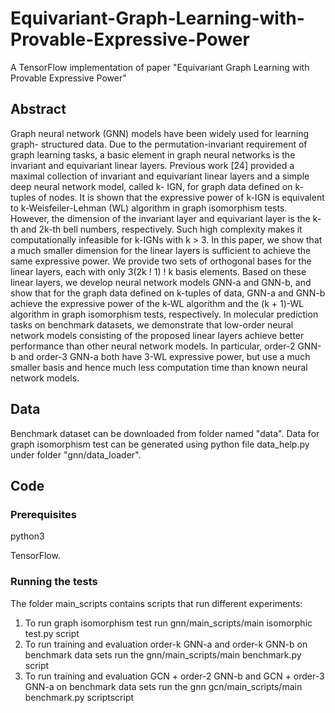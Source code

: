 # Equivariant-Graph-Learning-with-Provable-Expressive-Power
A TensorFlow implementation of paper "Equivariant Graph Learning with Provable Expressive Power"
## Abstract
Graph neural network (GNN) models have been widely used for learning graph-
structured data. Due to the permutation-invariant requirement of graph learning
tasks, a basic element in graph neural networks is the invariant and equivariant
linear layers. Previous work [24] provided a maximal collection of invariant
and equivariant linear layers and a simple deep neural network model, called k-
IGN, for graph data defined on k-tuples of nodes. It is shown that the expressive
power of k-IGN is equivalent to k-Weisfeiler-Lehman (WL) algorithm in graph
isomorphism tests. However, the dimension of the invariant layer and equivariant
layer is the k-th and 2k-th bell numbers, respectively. Such high complexity makes
it computationally infeasible for k-IGNs with k > 3.
In this paper, we show that a much smaller dimension for the linear layers is
sufficient to achieve the same expressive power. We provide two sets of orthogonal
bases for the linear layers, each with only 3(2k ! 1) ! k basis elements. Based on
these linear layers, we develop neural network models GNN-a and GNN-b, and
show that for the graph data defined on k-tuples of data, GNN-a and GNN-b achieve
the expressive power of the k-WL algorithm and the (k + 1)-WL algorithm in
graph isomorphism tests, respectively. In molecular prediction tasks on benchmark
datasets, we demonstrate that low-order neural network models consisting of the
proposed linear layers achieve better performance than other neural network models.
In particular, order-2 GNN-b and order-3 GNN-a both have 3-WL expressive power,
but use a much smaller basis and hence much less computation time than known
neural network models.

## Data
Benchmark dataset can be downloaded from folder named "data". Data for graph isomorphism test
can be generated using python file data_help.py under folder "gnn/data_loader".

## Code

### Prerequisites

python3

TensorFlow.




### Running the tests

The folder main_scripts contains scripts that run different experiments:

1. To run graph isomorphism test run gnn/main_scripts/main isomorphic test.py script
2. To run training and evaluation order-k GNN-a and order-k GNN-b on benchmark data sets run the  gnn/main_scripts/main benchmark.py script
3. To run training and evaluation GCN + order-2 GNN-b and GCN + order-3 GNN-a on benchmark data sets run the gnn gcn/main_scripts/main benchmark.py scriptscript



